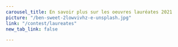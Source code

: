 ```yaml
---
carousel_title: En savoir plus sur les oeuvres lauréates 2021
picture: "/ben-sweet-2lowvivhz-e-unsplash.jpg"
link: "/contest/laureates"
new_tab_link: false

---
```

